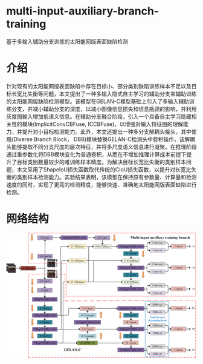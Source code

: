 # multi-input-auxiliary-branch-training
基于多输入辅助分支训练的太阳能网版表面缺陷检测

# 介绍
针对现有的太阳能网版表面缺陷中存在目标小、部分类别缺陷训练样本不足以及目标长宽比失衡等问题，本文提出了一种多输入隐式自主学习的辅助分支来辅助训练的太阳能网版缺陷检测模型。该模型在GELAN-C模型基础上引入了多输入辅助训练分支，并减小辅助分支的深度，以减小图像信息损失和信息瓶颈的影响，并利用灰度图输入增加低语义信息。在辅助分支融合阶段，引入一个具备自主学习隐藏相关性的模块(ImplicitConvCBFuse, ICCBFuse)，以增强对输入特征图的理解能力，并提升对小目标检测能力。此外，本文还提出一种多分支解耦头接头，其中使用(Diverse Branch Block， DBB)模块替换GELAN-C检测头中卷积操作，该解耦头能够提取不同分支尺度的层次特征，并将多尺度语义信息进行凝聚。在推理阶段通过重参数化将DBB模块变化为普通卷积，从而在不增加推理计算成本前提下提升了目标类别数量较少的难训练样本精度。为解决目标长宽比失衡的类别样本问题，本文采用了ShapeIoU损失函数取代传统的CIoU损失函数，以提升对长宽比失衡的类别样本检测能力。实验结果表明，该模型在保持原有参数量、计算量和检测速度的同时，实现了更高的检测精度，能够快速、准确地太阳能网版表面缺陷进行检测。

# 网络结构
![image](figure/model.png)